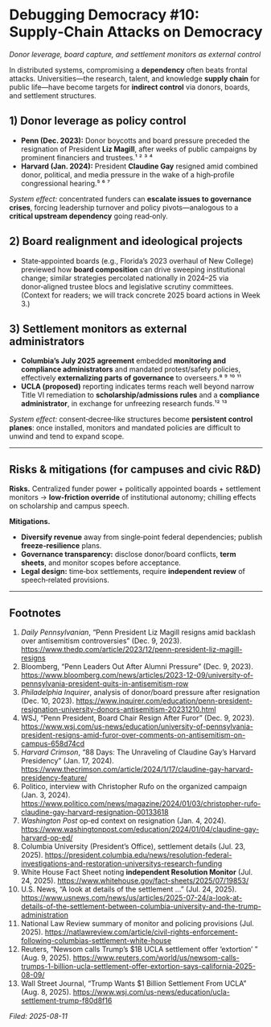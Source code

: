 # Debugging Democracy #10: Supply‑Chain Attacks on Democracy
*Donor leverage, board capture, and settlement monitors as external control*

In distributed systems, compromising a **dependency** often beats frontal attacks. Universities—the research, talent, and knowledge **supply chain** for public life—have become targets for **indirect control** via donors, boards, and settlement structures.

## 1) Donor leverage as policy control
- **Penn (Dec. 2023):** Donor boycotts and board pressure preceded the resignation of President **Liz Magill**, after weeks of public campaigns by prominent financiers and trustees.¹ ² ³ ⁴  
- **Harvard (Jan. 2024):** President **Claudine Gay** resigned amid combined donor, political, and media pressure in the wake of a high‑profile congressional hearing.⁵ ⁶ ⁷  

*System effect:* concentrated funders can **escalate issues to governance crises**, forcing leadership turnover and policy pivots—analogous to a **critical upstream dependency** going read‑only.

## 2) Board realignment and ideological projects
- State‑appointed boards (e.g., Florida’s 2023 overhaul of New College) previewed how **board composition** can drive sweeping institutional change; similar strategies percolated nationally in 2024–25 via donor‑aligned trustee blocs and legislative scrutiny committees. (Context for readers; we will track concrete 2025 board actions in Week 3.)

## 3) Settlement monitors as external administrators
- **Columbia’s July 2025 agreement** embedded **monitoring and compliance administrators** and mandated protest/safety policies, effectively **externalizing parts of governance** to overseers.⁸ ⁹ ¹⁰ ¹¹  
- **UCLA (proposed)** reporting indicates terms reach well beyond narrow Title VI remediation to **scholarship/admissions rules** and a **compliance administrator**, in exchange for unfreezing research funds.¹² ¹³  

*System effect:* consent‑decree‑like structures become **persistent control planes**: once installed, monitors and mandated policies are difficult to unwind and tend to expand scope.

---

## Risks & mitigations (for campuses and civic R&D)
**Risks.** Centralized funder power + politically appointed boards + settlement monitors → **low‑friction override** of institutional autonomy; chilling effects on scholarship and campus speech.

**Mitigations.**
- **Diversify revenue** away from single‑point federal dependencies; publish **freeze‑resilience** plans.
- **Governance transparency:** disclose donor/board conflicts, **term sheets**, and monitor scopes before acceptance.
- **Legal design:** time‑box settlements, require **independent review** of speech‑related provisions.

---

## Footnotes

1. *Daily Pennsylvanian*, “Penn President Liz Magill resigns amid backlash over antisemitism controversies” (Dec. 9, 2023). https://www.thedp.com/article/2023/12/penn-president-liz-magill-resigns  
2. Bloomberg, “Penn Leaders Out After Alumni Pressure” (Dec. 9, 2023). https://www.bloomberg.com/news/articles/2023-12-09/university-of-pennsylvania-president-quits-in-antisemitism-row  
3. *Philadelphia Inquirer*, analysis of donor/board pressure after resignation (Dec. 10, 2023). https://www.inquirer.com/education/penn-president-resignation-university-donors-antisemitism-20231210.html  
4. WSJ, “Penn President, Board Chair Resign After Furor” (Dec. 9, 2023). https://www.wsj.com/us-news/education/university-of-pennsylvania-president-resigns-amid-furor-over-comments-on-antisemitism-on-campus-658d74cd  
5. *Harvard Crimson*, “88 Days: The Unraveling of Claudine Gay’s Harvard Presidency” (Jan. 17, 2024). https://www.thecrimson.com/article/2024/1/17/claudine-gay-harvard-presidency-feature/  
6. Politico, interview with Christopher Rufo on the organized campaign (Jan. 3, 2024). https://www.politico.com/news/magazine/2024/01/03/christopher-rufo-claudine-gay-harvard-resignation-00133618  
7. *Washington Post* op‑ed context on resignation (Jan. 4, 2024). https://www.washingtonpost.com/education/2024/01/04/claudine-gay-harvard-op-ed/  
8. Columbia University (President’s Office), settlement details (Jul. 23, 2025). https://president.columbia.edu/news/resolution-federal-investigations-and-restoration-universitys-research-funding  
9. White House Fact Sheet noting **independent Resolution Monitor** (Jul. 24, 2025). https://www.whitehouse.gov/fact-sheets/2025/07/19853/  
10. U.S. News, “A look at details of the settlement …” (Jul. 24, 2025). https://www.usnews.com/news/us/articles/2025-07-24/a-look-at-details-of-the-settlement-between-columbia-university-and-the-trump-administration  
11. National Law Review summary of monitor and policing provisions (Jul. 2025). https://natlawreview.com/article/civil-rights-enforcement-following-columbias-settlement-white-house  
12. Reuters, “Newsom calls Trump’s $1B UCLA settlement offer ‘extortion’ ” (Aug. 9, 2025). https://www.reuters.com/world/us/newsom-calls-trumps-1-billion-ucla-settlement-offer-extortion-says-california-2025-08-09/  
13. Wall Street Journal, “Trump Wants $1 Billion Settlement From UCLA” (Aug. 8, 2025). https://www.wsj.com/us-news/education/ucla-settlement-trump-f80d8f16

*Filed: 2025-08-11*
